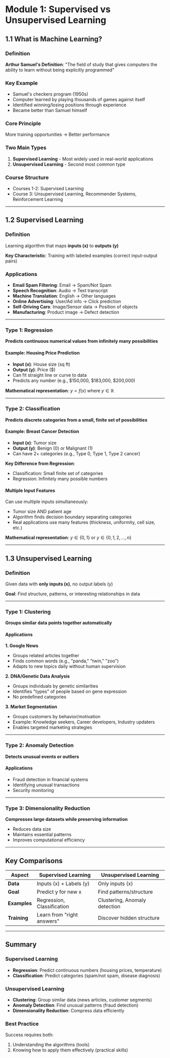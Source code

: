 # Module 1: Supervised vs Unsupervised Learning

## 1.1 What is Machine Learning?

### Definition

**Arthur Samuel's Definition**: "The field of study that gives computers the ability to learn without being explicitly programmed"

### Key Example

- Samuel's checkers program (1950s)
- Computer learned by playing thousands of games against itself
- Identified winning/losing positions through experience
- Became better than Samuel himself

### Core Principle

More training opportunities → Better performance

### Two Main Types

1. **Supervised Learning** - Most widely used in real-world applications
2. **Unsupervised Learning** - Second most common type

### Course Structure

- Courses 1-2: Supervised Learning
- Course 3: Unsupervised Learning, Recommender Systems, Reinforcement Learning

---

## 1.2 Supervised Learning

### Definition

Learning algorithm that maps **inputs (x)** to **outputs (y)**

**Key Characteristic**: Training with labeled examples (correct input-output pairs)

### Applications

- **Email Spam Filtering**: Email → Spam/Not Spam
- **Speech Recognition**: Audio → Text transcript
- **Machine Translation**: English → Other languages
- **Online Advertising**: User/Ad info → Click prediction
- **Self-Driving Cars**: Image/Sensor data → Position of objects
- **Manufacturing**: Product image → Defect detection

---

### Type 1: Regression

**Predicts continuous numerical values from infinitely many possibilities**

#### Example: Housing Price Prediction

- **Input (x)**: House size (sq ft)
- **Output (y)**: Price ($)
- Can fit straight line or curve to data
- Predicts any number (e.g., $150,000, $183,000, $200,000)

**Mathematical representation**: $y = f(x)$ where $y \in \mathbb{R}$

---

### Type 2: Classification

**Predicts discrete categories from a small, finite set of possibilities**

#### Example: Breast Cancer Detection

- **Input (x)**: Tumor size
- **Output (y)**: Benign (0) or Malignant (1)
- Can have 2+ categories (e.g., Type 0, Type 1, Type 2 cancer)

**Key Difference from Regression**:

- Classification: Small finite set of categories
- Regression: Infinitely many possible numbers

#### Multiple Input Features

Can use multiple inputs simultaneously:

- Tumor size AND patient age
- Algorithm finds decision boundary separating categories
- Real applications use many features (thickness, uniformity, cell size, etc.)

**Mathematical representation**: $y \in \{0, 1\}$ or $y \in \{0, 1, 2, ..., n\}$

---

## 1.3 Unsupervised Learning

### Definition

Given data with **only inputs (x)**, no output labels (y)

**Goal**: Find structure, patterns, or interesting relationships in data

---

### Type 1: Clustering

**Groups similar data points together automatically**

#### Applications

**1. Google News**

- Groups related articles together
- Finds common words (e.g., "panda," "twin," "zoo")
- Adapts to new topics daily without human supervision

**2. DNA/Genetic Data Analysis**

- Groups individuals by genetic similarities
- Identifies "types" of people based on gene expression
- No predefined categories

**3. Market Segmentation**

- Groups customers by behavior/motivation
- Example: Knowledge seekers, Career developers, Industry updaters
- Enables targeted marketing strategies

---

### Type 2: Anomaly Detection

**Detects unusual events or outliers**

#### Applications

- Fraud detection in financial systems
- Identifying unusual transactions
- Security monitoring

---

### Type 3: Dimensionality Reduction

**Compresses large datasets while preserving information**

- Reduces data size
- Maintains essential patterns
- Improves computational efficiency

---

## Key Comparisons

| Aspect       | Supervised Learning        | Unsupervised Learning         |
| ------------ | -------------------------- | ----------------------------- |
| **Data**     | Inputs (x) + Labels (y)    | Only inputs (x)               |
| **Goal**     | Predict y for new x        | Find patterns/structure       |
| **Examples** | Regression, Classification | Clustering, Anomaly detection |
| **Training** | Learn from "right answers" | Discover hidden structure     |

---

## Summary

### Supervised Learning

- **Regression**: Predict continuous numbers (housing prices, temperature)
- **Classification**: Predict categories (spam/not spam, disease diagnosis)

### Unsupervised Learning

- **Clustering**: Group similar data (news articles, customer segments)
- **Anomaly Detection**: Find unusual patterns (fraud detection)
- **Dimensionality Reduction**: Compress data efficiently

### Best Practice

Success requires both:

1. Understanding the algorithms (tools)
2. Knowing how to apply them effectively (practical skills)
